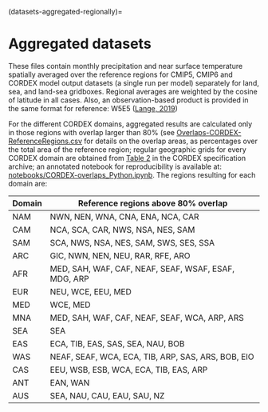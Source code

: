 (datasets-aggregated-regionally)=
# Aggregated datasets

These files contain monthly precipitation and near surface temperature spatially averaged over the reference regions for CMIP5, CMIP6 and CORDEX model output datasets (a single run per model) separately for land, sea, and land-sea gridboxes. Regional averages are weighted by the cosine of latitude in all cases. Also, an observation-based product is provided in the same format for reference: W5E5 ([Lange, 2019](https://doi.org/10.5880/PIK.2019.023))

For the different CORDEX domains, aggregated results are calculated only in those regions with overlap larger than 80% (see [Overlaps-CORDEX-ReferenceRegions.csv](./data/CORDEX/Overlaps-CORDEX-ReferenceRegions.csv) for details on the overlap areas, as percentages over the total area of the reference region; regular geographic grids for every CORDEX domain are obtained from [Table 2](https://is-enes-data.github.io/cordex_archive_specifications.pdf) in the CORDEX specification archive; an annotated notebook for reproducibility is available at: [notebooks/CORDEX-overlaps_Python.ipynb](../notebooks/CORDEX-overlaps_Python.ipynb). The regions resulting for each domain are:

Domain | Reference regions above 80% overlap
-------|------------------------------------
NAM    | NWN, NEN, WNA, CNA, ENA, NCA, CAR
CAM    | NCA, SCA, CAR, NWS, NSA, NES, SAM
SAM    | SCA, NWS, NSA, NES, SAM, SWS, SES, SSA
ARC    | GIC, NWN, NEN, NEU, RAR, RFE, ARO
AFR    | MED, SAH, WAF, CAF, NEAF, SEAF, WSAF, ESAF, MDG, ARP
EUR    | NEU, WCE, EEU, MED
MED    | WCE, MED
MNA    | MED, SAH, WAF, CAF, NEAF, SEAF, WCA, ARP, ARS
SEA    | SEA
EAS    | ECA, TIB, EAS, SAS, SEA, NAU, BOB
WAS    | NEAF, SEAF, WCA, ECA, TIB, ARP, SAS, ARS, BOB, EIO
CAS    | EEU, WSB, ESB, WCA, ECA, TIB, EAS, ARP
ANT    | EAN, WAN
AUS    | SEA, NAU, CAU, EAU, SAU, NZ
